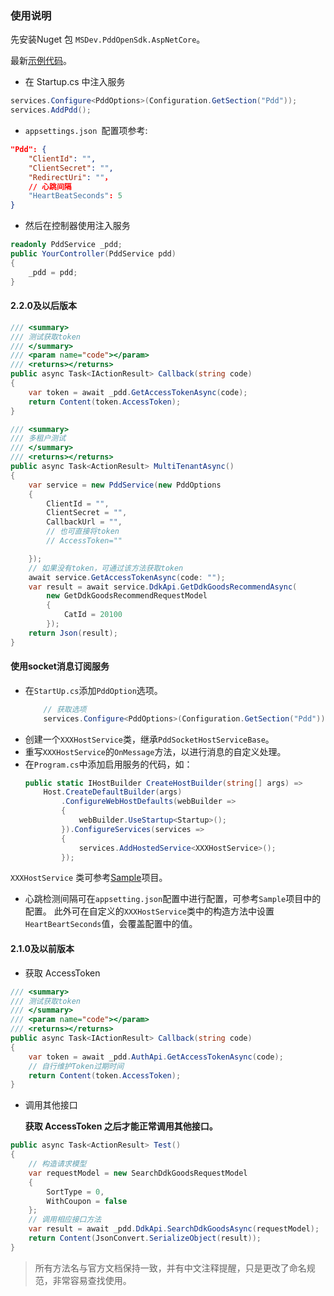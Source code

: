 ### 使用说明

先安装Nuget 包 `MSDev.PddOpenSdk.AspNetCore`。

最新[示例代码](https://github.com/niltor/open-pdd-net-sdk/tree/dev/PddOpenSdk/Sample)。

- 在 Startup.cs 中注入服务

```csharp
services.Configure<PddOptions>(Configuration.GetSection("Pdd"));
services.AddPdd();
```
- `appsettings.json `配置项参考:
```json
"Pdd": {
    "ClientId": "",
    "ClientSecret": "",
    "RedirectUri": ""，
    // 心跳间隔
    "HeartBeatSeconds": 5
}
```
- 然后在控制器使用注入服务

```csharp
readonly PddService _pdd;
public YourController(PddService pdd)
{
    _pdd = pdd;
}
```

#### 2.2.0及以后版本
```csharp
/// <summary>
/// 测试获取token
/// </summary>
/// <param name="code"></param>
/// <returns></returns>
public async Task<IActionResult> Callback(string code)
{
    var token = await _pdd.GetAccessTokenAsync(code);
    return Content(token.AccessToken);
}

/// <summary>
/// 多租户测试
/// </summary>
/// <returns></returns>
public async Task<ActionResult> MultiTenantAsync()
{
    var service = new PddService(new PddOptions
    {
        ClientId = "",
        ClientSecret = "",
        CallbackUrl = "",
        // 也可直接将token
        // AccessToken=""

    });
    // 如果没有token，可通过该方法获取token
    await service.GetAccessTokenAsync(code: "");
    var result = await service.DdkApi.GetDdkGoodsRecommendAsync(
        new GetDdkGoodsRecommendRequestModel
        {
            CatId = 20100
        });
    return Json(result);
}
```
#### 使用socket消息订阅服务

- 在`StartUp.cs`添加`PddOption`选项。
    ```csharp
        // 获取选项
        services.Configure<PddOptions>(Configuration.GetSection("Pdd"));
    ```
- 创建一个`XXXHostService`类，继承`PddSocketHostServiceBase`。
- 重写`XXXHostService`的`OnMessage`方法，以进行消息的自定义处理。
- 在`Program.cs`中添加启用服务的代码，如：
    ```csharp
    public static IHostBuilder CreateHostBuilder(string[] args) =>
        Host.CreateDefaultBuilder(args)
            .ConfigureWebHostDefaults(webBuilder =>
            {
                webBuilder.UseStartup<Startup>();
            }).ConfigureServices(services =>
            {
                services.AddHostedService<XXXHostService>();
            });
    ```

`XXXHostService` 类可参考[Sample](https://github.com/niltor/open-pdd-net-sdk/tree/dev/PddOpenSdk/Sample/MyHostService.cs)项目。

- 心跳检测间隔可在`appsetting.json`配置中进行配置，可参考`Sample`项目中的配置。
此外可在自定义的`XXXHostService`类中的构造方法中设置`HeartBeartSeconds`值，会覆盖配置中的值。



#### 2.1.0及以前版本

- 获取 AccessToken
```csharp
/// <summary>
/// 测试获取token
/// </summary>
/// <param name="code"></param>
/// <returns></returns>
public async Task<IActionResult> Callback(string code)
{
    var token = await _pdd.AuthApi.GetAccessTokenAsync(code);
    // 自行维护Token过期时间
    return Content(token.AccessToken);
}
```

- 调用其他接口

  **获取 AccessToken 之后才能正常调用其他接口。**

```csharp
public async Task<ActionResult> Test()
{
    // 构造请求模型
    var requestModel = new SearchDdkGoodsRequestModel
    {
        SortType = 0,
        WithCoupon = false
    };
    // 调用相应接口方法
    var result = await _pdd.DdkApi.SearchDdkGoodsAsync(requestModel);
    return Content(JsonConvert.SerializeObject(result));
}
```

> 所有方法名与官方文档保持一致，并有中文注释提醒，只是更改了命名规范，非常容易查找使用。
